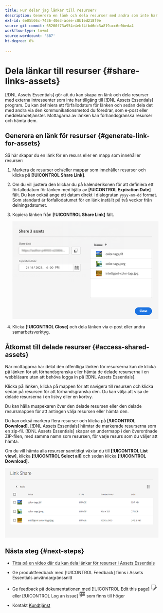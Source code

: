 ```yaml
---
title: Hur delar jag länkar till resurser?
description: Generera en länk och dela resurser med andra som inte har tillgång till [!DNL Assets Essentials] program.
exl-id: 6e05b06c-7436-40e3-acee-c8b1ed218f9e
source-git-commit: 65200f73a954e4ebf4fbd6dc3a819acc6e0beda4
workflow-type: tm+mt
source-wordcount: '387'
ht-degree: 0%

---
```


# Dela länkar till resurser {#share-links-assets}

[!DNL Assets Essentials] gör att du kan skapa en länk och dela resurser med externa intressenter som inte har tillgång till [!DNL Assets Essentials] program. Du kan definiera ett förfallodatum för länken och sedan dela det med andra via den kommunikationsmetod du föredrar, som e-post eller meddelandetjänster. Mottagarna av länken kan förhandsgranska resurser och hämta dem.

## Generera en länk för resurser {#generate-link-for-assets}

Så här skapar du en länk för en resurs eller en mapp som innehåller resurser:

1. Markera de resurser och/eller mappar som innehåller resurser och klicka på **[!UICONTROL Share Link]**.

1. Om du vill justera den klickar du på kalenderikonen för att definiera ett förfallodatum för länken med hjälp av **[!UICONTROL Expiration Date]** fält. Du kan också ange ett datum direkt i dialogrutan `yyyy-mm-dd` format. Som standard är förfallodatumet för en länk inställt på två veckor från delningsdatumet.

1. Kopiera länken från **[!UICONTROL Share Link]** fält.

   ![Möjlighet att beskära och räta upp](assets/share-asset-link.png)

1. Klicka **[!UICONTROL Close]** och dela länken via e-post eller andra samarbetsverktyg.

## Åtkomst till delade resurser {#access-shared-assets}

När mottagarna har delat den offentliga länken för resurserna kan de klicka på länken för att förhandsgranska eller hämta de delade resurserna i en webbläsare utan att behöva logga in på [!DNL Assets Essentials].

Klicka på länken, klicka på mappen för att navigera till resursen och klicka sedan på resursen för att förhandsgranska den. Du kan välja att visa de delade resurserna i en listvy eller en kortvy.

Du kan hålla muspekaren över den delade resursen eller den delade resursmappen för att antingen välja resursen eller hämta den.

Du kan också markera flera resurser och klicka på **[!UICONTROL Download]**. [!DNL Assets Essentials] hämtar de markerade resurserna som en zip-fil. [!DNL Assets Essentials] skapar en undermapp i den överordnade ZIP-filen, med samma namn som resursen, för varje resurs som du väljer att hämta.

Om du vill hämta alla resurser samtidigt växlar du till **[!UICONTROL List view]**, klicka **[!UICONTROL Select all]** och sedan klicka **[!UICONTROL Download]**.

![Förhandsgranska delade resurser](assets/preview-shared-assets.png)

## Nästa steg {#next-steps}

* [Titta på en video där du kan dela länkar för resurser i Assets Essentials](https://experienceleague.adobe.com/docs/experience-manager-learn/assets-essentials/basics/link-sharing.html)

* Ge produktfeedback med [!UICONTROL Feedback] finns i Assets Essentials användargränssnitt

* Ge feedback på dokumentationen med [!UICONTROL Edit this page] ![redigera sidan](assets/do-not-localize/edit-page.png) eller [!UICONTROL Log an issue] ![skapa ett GitHub-problem](assets/do-not-localize/github-issue.png) som finns till höger

* Kontakt [Kundtjänst](https://experienceleague.adobe.com/?support-solution=General#support)

